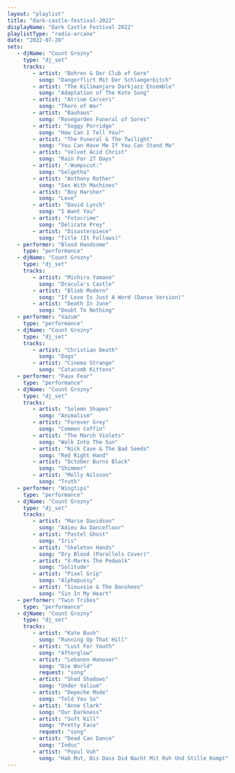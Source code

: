 ```yaml
---
layout: "playlist"
title: "dark-castle-festival-2022"
displayName: "Dark Castle Festival 2022"
playlistType: "radio-arcane"
date: "2022-07-20"
sets:
   - djName: "Count Grozny"
     type: "dj_set"
     tracks:
        - artist: "Bohren & Der Club of Gore"
          song: "Dangerflirt Mit Der Schlaegerbitch"
        - artist: "The Kilimanjaro Darkjazz Ensemble"
          song: "Adaptation of The Koto Song"
        - artist: "Atrium Carceri"
          song: "Thorn of War"
        - artist: "Bauhaus"
          song: "Rosegarden Funeral of Sores"
        - artist: "Soggy Porridge"
          song: "How Can I Tell You?"
        - artist: "The Funeral & The Twilight"
          song: "You Can Have Me If You Can Stand Me"
        - artist: "Velvet Acid Christ"
          song: "Rain For 27 Days"
        - artist: ":Wumpscut:"
          song: "Golgotha"
        - artist: "Anthony Rother"
          song: "Sex With Machines"
        - artist: "Boy Harsher"
          song: "Love"
        - artist: "David Lynch"
          song: "I Want You"
        - artist: "Fotocrime"
          song: "Delicate Prey"
        - artist: "Disasterpiece"
          song: "Title (It Follows)"
   - performer: "Blood Handsome"
     type: "performance"
   - djName: "Count Grozny"
     type: "dj_set"
     tracks:
        - artist: "Michiru Yamane"
          song: "Dracula's Castle"
        - artist: "Blieb Modern"
          song: "If Love Is Just A Word (Danse Version)"
        - artist: "Death In June"
          song: "Doubt To Nothing"
   - performer: "Vazum"
     type: "performance"
   - djName: "Count Grozny"
     type: "dj_set"
     tracks:
        - artist: "Christian Death"
          song: "Dogs"
        - artist: "Cinema Strange"
          song: "Catacomb Kittens"
   - performer: "Faux Fear"
     type: "performance"
   - djName: "Count Grozny"
     type: "dj_set"
     tracks:
        - artist: "Solemn Shapes"
          song: "Animalism"
        - artist: "Forever Grey"
          song: "Common Coffin"
        - artist: "The March Violets"
          song: "Walk Into The Sun"
        - artist: "Nick Cave & The Bad Seeds"
          song: "Red Right Hand"
        - artist: "October Burns Black"
          song: "Shimmer"
        - artist: "Molly Nilsson"
          song: "Truth"
   - performer: "Wingtips"
     type: "performance"
   - djName: "Count Grozny"
     type: "dj_set"
     tracks:
        - artist: "Marie Davidson"
          song: "Adieu Au Dancefloor"
        - artist: "Pastel Ghost"
          song: "Iris"
        - artist: "Skeleton Hands"
          song: "Dry Blood (Parallels Cover)"
        - artist: "X-Marks The Pedwalk"
          song: "Solitude"
        - artist: "Pixel Grip"
          song: "Alphapussy"
        - artist: "Siouxsie & The Banshees"
          song: "Sin In My Heart"
   - performer: "Twin Tribes"
     type: "performance"
   - djName: "Count Grozny"
     type: "dj_set"
     tracks:
        - artist: "Kate Bush"
          song: "Running Up That Hill"
        - artist: "Lust For Youth"
          song: "Afterglow"
        - artist: "Lebanon Hanover"
          song: "Die World"
          request: "song"
        - artist: "Shad Shadows"
          song: "Under Valium"
        - artist: "Depeche Mode"
          song: "Told You So"
        - artist: "Anne Clark"
          song: "Our Darkness"
        - artist: "Soft Kill"
          song: "Pretty Face"
          request: "song"
        - artist: "Dead Can Dance"
          song: "Indus"
        - artist: "Popul Vuh"
          song: "Hab Mut, Bis Dass Did Nacht Mit Ruh Und Stille Kompt"
---
```

